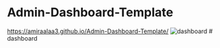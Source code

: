 # Admin-Dashboard-Template
https://amiraalaa3.github.io/Admin-Dashboard-Template/
![dashboard](https://github.com/AmiraAlaa3/Admin-Dashboard-Template/assets/119977494/d46649d0-be3b-48cc-8d45-6652330d97a9)
#   d a s h b o a r d  
 